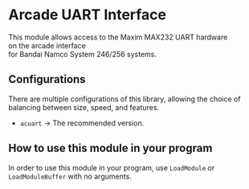 # Arcade UART Interface

This module allows access to the Maxim MAX232 UART hardware \
on the arcade interface \
for Bandai Namco System 246/256 systems.  

## Configurations

There are multiple configurations of this library, allowing the choice of
balancing between size, speed, and features.

*   `acuart` -> The recommended version.

## How to use this module in your program

In order to use this module in your program, use `LoadModule` or \
`LoadModuleBuffer` with no arguments.
